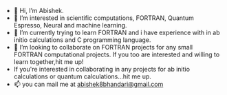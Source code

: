 - 👋 Hi, I’m Abishek.
- 👀 I’m interested in scientific computations, FORTRAN, Quantum Espresso, Neural and machine learning. 
- 🌱 I’m currently trying to learn FORTRAN and i have experience with in ab initio calculations and C programming language.
- 💞️ I’m looking to collaborate on FORTRAN projects for any small FORTRAN computational projects. If you too are interested and willing to learn together,hit me up!
- If you're interested in collaborating in any projects for ab initio calculations or quantum calculations...hit me up.
- 📫 you can mail me at abishek8bhandari@gmail.com

<!---
Tero-baau69/Tero-baau69 is a ✨ special ✨ repository because its `README.md` (this file) appears on your GitHub profile.
You can click the Preview link to take a look at your changes.
--->
